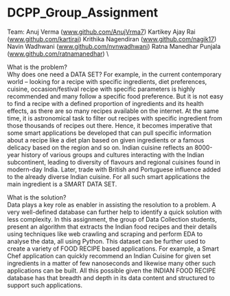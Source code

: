 # DCPP_Group_Assignment

Team: 
Anuj Verma (www.github.com/AnujVrma7)
Kartikey Ajay Rai (www.github.com/kartirai)
Krithika Nagendiran (www.github.com/nagik17)
Navin Wadhwani (www.github.com/nvnwadhwani)
Ratna Manedhar Punjala (www.github.com/ratnamanedhar)
\

What is the problem? \
Why does one need a DATA SET? For example, in the current contemporary world – looking for a recipe with specific ingredients, diet preferences, cuisine, occasion/festival recipe with specific parameters is highly recommended and many follow a specific food preference. But it is not easy to find a recipe with a defined proportion of ingredients and its health effects, as there are so many recipes available on the internet. At the same time, it is astronomical task to filter out recipes with specific ingredient from those thousands of recipes out there. Hence, it becomes imperative that some smart applications be developed that can pull specific information about a recipe like a diet plan based on given ingredients or a famous delicacy based on the region and so on.
Indian cuisine reflects an 8000-year history of various groups and cultures interacting with the Indian subcontinent, leading to diversity of flavours and regional cuisines found in modern-day India. Later, trade with British and Portuguese influence added to the already diverse Indian cuisine. For all such smart applications the main ingredient is a SMART DATA SET.

What is the solution? \
Data plays a key role as enabler in assisting the resolution to a problem. A very well-defined database can further help to identify a quick solution with less complexity. In this assignment, the group of Data Collection students, present an algorithm that extracts the Indian food recipes and their details using techniques like web crawling and scraping and perform EDA to analyse the data, all using Python. This dataset can be further used to create a variety of FOOD RECIPE based applications. For example, a Smart Chef application can quickly recommend an Indian Cuisine for given set ingredients in a matter of few nanoseconds and likewise many other such applications can be built. All this possible given the INDIAN FOOD RECIPE database has that breadth and depth in its data content and structured to support such applications.
